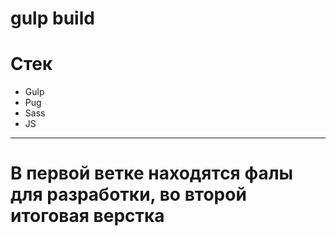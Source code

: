gulp build
=====================
Стек
=====================
* Gulp
* Pug
* Sass
* JS
---
В первой ветке находятся фалы для разработки, во второй итоговая верстка
=====================
